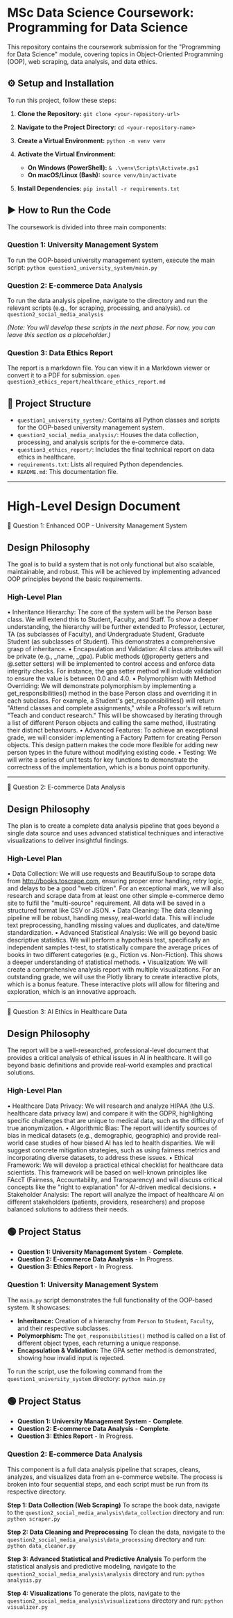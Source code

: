 # MSc Data Science Coursework: Programming for Data Science

This repository contains the coursework submission for the "Programming for Data Science" module, covering topics in Object-Oriented Programming (OOP), web scraping, data analysis, and data ethics.

## ⚙️ Setup and Installation

To run this project, follow these steps:

1.  **Clone the Repository:**
    `git clone <your-repository-url>`

2.  **Navigate to the Project Directory:**
    `cd <your-repository-name>`

3.  **Create a Virtual Environment:**
    `python -m venv venv`

4.  **Activate the Virtual Environment:**
    * **On Windows (PowerShell):** `& .\venv\Scripts\Activate.ps1`
    * **On macOS/Linux (Bash):** `source venv/bin/activate`

5.  **Install Dependencies:**
    `pip install -r requirements.txt`



## ▶️ How to Run the Code

The coursework is divided into three main components:

### Question 1: University Management System
To run the OOP-based university management system, execute the main script:
`python question1_university_system/main.py`

### Question 2: E-commerce Data Analysis
To run the data analysis pipeline, navigate to the directory and run the relevant scripts (e.g., for scraping, processing, and analysis).
`cd question2_social_media_analysis`

*(Note: You will develop these scripts in the next phase. For now, you can leave this section as a placeholder.)*

### Question 3: Data Ethics Report
The report is a markdown file. You can view it in a Markdown viewer or convert it to a PDF for submission.
`open question3_ethics_report/healthcare_ethics_report.md`


## 📂 Project Structure

-   `question1_university_system/`: Contains all Python classes and scripts for the OOP-based university management system.
-   `question2_social_media_analysis/`: Houses the data collection, processing, and analysis scripts for the e-commerce data.
-   `question3_ethics_report/`: Includes the final technical report on data ethics in healthcare.
-   `requirements.txt`: Lists all required Python dependencies.
-   `README.md`: This documentation file.

--------------------------------------------------------------------------

# High-Level Design Document

📂 Question 1: Enhanced OOP - University Management System 

## Design Philosophy

The goal is to build a system that is not only functional but also scalable, maintainable, and robust. This will be achieved by implementing advanced OOP principles beyond the basic requirements.

### High-Level Plan

•	Inheritance Hierarchy: The core of the system will be the Person base class. We will extend this to Student, Faculty, and Staff. To show a deeper understanding, the hierarchy will be further extended to Professor, Lecturer, TA (as subclasses of Faculty), and Undergraduate Student, Graduate Student (as subclasses of Student). This demonstrates a comprehensive grasp of inheritance.
•	Encapsulation and Validation: All class attributes will be private (e.g., _name, _gpa). Public methods (@property getters and @<attribute>.setter setters) will be implemented to control access and enforce data integrity checks. For instance, the gpa setter method will include validation to ensure the value is between 0.0 and 4.0.
•	Polymorphism with Method Overriding: We will demonstrate polymorphism by implementing a get_responsibilities() method in the base Person class and overriding it in each subclass. For example, a Student's get_responsibilities() will return "Attend classes and complete assignments," while a Professor's will return "Teach and conduct research." This will be showcased by iterating through a list of different Person objects and calling the same method, illustrating their distinct behaviours.
•	Advanced Features: To achieve an exceptional grade, we will consider implementing a Factory Pattern for creating Person objects. This design pattern makes the code more flexible for adding new person types in the future without modifying existing code.
•	Testing: We will write a series of unit tests for key functions to demonstrate the correctness of the implementation, which is a bonus point opportunity.

________________________________________
📂 Question 2: E-commerce Data Analysis 

## Design Philosophy
The plan is to create a complete data analysis pipeline that goes beyond a single data source and uses advanced statistical techniques and interactive visualizations to deliver insightful findings.

### High-Level Plan

•	Data Collection: We will use requests and BeautifulSoup to scrape data from http://books.toscrape.com, ensuring proper error handling, retry logic, and delays to be a good "web citizen". For an exceptional mark, we will also research and scrape data from at least one other simple e-commerce demo site to fulfil the "multi-source" requirement. All data will be saved in a structured format like CSV or JSON.
•	Data Cleaning: The data cleaning pipeline will be robust, handling messy, real-world data. This will include text preprocessing, handling missing values and duplicates, and date/time standardization.
•	Advanced Statistical Analysis: We will go beyond basic descriptive statistics. We will perform a hypothesis test, specifically an independent samples t-test, to statistically compare the average prices of books in two different categories (e.g., Fiction vs. Non-Fiction). This shows a deeper understanding of statistical methods.
•	Visualization: We will create a comprehensive analysis report with multiple visualizations. For an outstanding grade, we will use the Plotly library to create interactive plots, which is a bonus feature. These interactive plots will allow for filtering and exploration, which is an innovative approach.

________________________________________
📂 Question 3: AI Ethics in Healthcare Data 

## Design Philosophy
The report will be a well-researched, professional-level document that provides a critical analysis of ethical issues in AI in healthcare. It will go beyond basic definitions and provide real-world examples and practical solutions.

### High-Level Plan
•	Healthcare Data Privacy: We will research and analyze HIPAA (the U.S. healthcare data privacy law) and compare it with the GDPR, highlighting specific challenges that are unique to medical data, such as the difficulty of true anonymization.
•	Algorithmic Bias: The report will identify sources of bias in medical datasets (e.g., demographic, geographic) and provide real-world case studies of how biased AI has led to health disparities. We will suggest concrete mitigation strategies, such as using fairness metrics and incorporating diverse datasets, to address these issues.
•	Ethical Framework: We will develop a practical ethical checklist for healthcare data scientists. This framework will be based on well-known principles like FAccT (Fairness, Accountability, and Transparency) and will discuss critical concepts like the "right to explanation" for AI-driven medical decisions.
•	Stakeholder Analysis: The report will analyze the impact of healthcare AI on different stakeholders (patients, providers, researchers) and propose balanced solutions to address their needs.


## 🟢 Project Status

-   **Question 1: University Management System** - **Complete**.
-   **Question 2: E-commerce Data Analysis** - In Progress.
-   **Question 3: Ethics Report** - In Progress.

### Question 1: University Management System

The `main.py` script demonstrates the full functionality of the OOP-based system. It showcases:
* **Inheritance:** Creation of a hierarchy from `Person` to `Student`, `Faculty`, and their respective subclasses.
* **Polymorphism:** The `get_responsibilities()` method is called on a list of different object types, each returning a unique response.
* **Encapsulation & Validation:** The GPA setter method is demonstrated, showing how invalid input is rejected.

To run the script, use the following command from the `question1_university_system` directory:
`python main.py`


## 🟢 Project Status

-   **Question 1: University Management System** - **Complete**.
-   **Question 2: E-commerce Data Analysis** - **Complete**.
-   **Question 3: Ethics Report** - In Progress.



### Question 2: E-commerce Data Analysis

This component is a full data analysis pipeline that scrapes, cleans, analyzes, and visualizes data from an e-commerce website. The process is broken into four sequential steps, and each script must be run from its respective directory.

**Step 1: Data Collection (Web Scraping)**
To scrape the book data, navigate to the `question2_social_media_analysis\data_collection` directory and run:
`python scraper.py`

**Step 2: Data Cleaning and Preprocessing**
To clean the data, navigate to the `question2_social_media_analysis\data_processing` directory and run:
`python data_cleaner.py`

**Step 3: Advanced Statistical and Predictive Analysis**
To perform the statistical analysis and predictive modeling, navigate to the `question2_social_media_analysis\analysis` directory and run:
`python analysis.py`

**Step 4: Visualizations**
To generate the plots, navigate to the `question2_social_media_analysis\visualizations` directory and run:
`python visualizer.py`